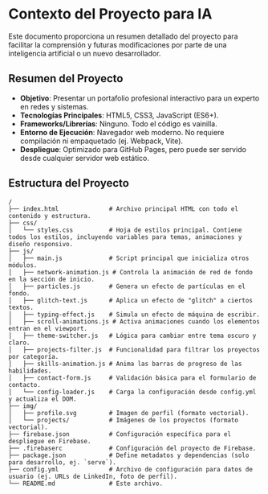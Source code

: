 # Contexto del Proyecto para IA

Este documento proporciona un resumen detallado del proyecto para facilitar la comprensión y futuras modificaciones por parte de una inteligencia artificial o un nuevo desarrollador.

## Resumen del Proyecto

- **Objetivo**: Presentar un portafolio profesional interactivo para un experto en redes y sistemas.
- **Tecnologías Principales**: HTML5, CSS3, JavaScript (ES6+).
- **Frameworks/Librerías**: Ninguno. Todo el código es vainilla.
- **Entorno de Ejecución**: Navegador web moderno. No requiere compilación ni empaquetado (ej. Webpack, Vite).
- **Despliegue**: Optimizado para GitHub Pages, pero puede ser servido desde cualquier servidor web estático.

## Estructura del Proyecto

```
/
├── index.html              # Archivo principal HTML con todo el contenido y estructura.
├── css/
│   └── styles.css          # Hoja de estilos principal. Contiene todos los estilos, incluyendo variables para temas, animaciones y diseño responsivo.
├── js/
│   ├── main.js             # Script principal que inicializa otros módulos.
│   ├── network-animation.js # Controla la animación de red de fondo en la sección de inicio.
│   ├── particles.js        # Genera un efecto de partículas en el fondo.
│   ├── glitch-text.js      # Aplica un efecto de "glitch" a ciertos textos.
│   ├── typing-effect.js    # Simula un efecto de máquina de escribir.
│   ├── scroll-animations.js # Activa animaciones cuando los elementos entran en el viewport.
│   ├── theme-switcher.js   # Lógica para cambiar entre tema oscuro y claro.
│   ├── projects-filter.js  # Funcionalidad para filtrar los proyectos por categoría.
│   ├── skills-animation.js # Anima las barras de progreso de las habilidades.
│   ├── contact-form.js     # Validación básica para el formulario de contacto.
│   └── config-loader.js    # Carga la configuración desde config.yml y actualiza el DOM.
├── img/
│   ├── profile.svg         # Imagen de perfil (formato vectorial).
│   └── projects/           # Imágenes de los proyectos (formato vectorial).
├── firebase.json           # Configuración específica para el despliegue en Firebase.
├── .firebaserc             # Configuración del proyecto de Firebase.
├── package.json            # Define metadatos y dependencias (solo para desarrollo, ej. `serve`).
├── config.yml              # Archivo de configuración para datos de usuario (ej. URLs de LinkedIn, foto de perfil).
└── README.md               # Este archivo.
```